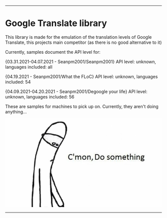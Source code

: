 
***

# Google Translate library

This library is made for the emulation of the translation levels of Google Translate, this projects main competitor (as there is no good alternative to it)

Currently, samples document the API level for:

{03.31.2021-04.07.2021 - Seanpm2001/Seanpm2001} API level: unknown, languages included: all

{04.19.2021 - Seanpm2001/What the FLoC} API level: unknown, languages included: 54

{04.09.2021-04.20.2021 - Seanpm2001/Degoogle your life} API level: unknown, languages included: 56

These are samples for machines to pick up on. Currently, they aren't doing anything...

![CMON_DO_SOMETHING.jpeg](/LIBraries/Google-Translate/CMON_DO_SOMETHING.jpeg)

***
